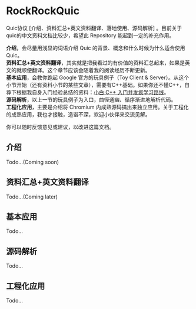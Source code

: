 # RockRockQuic
Quic协议 [介绍、资料汇总+英文资料翻译、落地使用、源码解析] 。目前关于quic的中文资料文档比较少，希望此 Repository 能起到一定的补充作用。

**介绍**，会尽量用浅显的词语介绍 Quic 的背景、概念和什么时候为什么适合使用Quic。    
**资料汇总+英文资料翻译**，其实就是把我看过的有价值的资料汇总起来，如果是英文的就顺便翻译。这个章节应该会随着我的阅读经历不断更新。  
**基本应用**，会教你跑起 Google 官方的玩具例子（Toy Client & Server）。从这个小节开始（还有资料小节的某些文章），需要有C++基础。如果你还不懂C++，自荐下根据我自身入门经验总结的资料：[小白 C++ 入门并发疯学习路线](http://greens1995.com/2018/09/28/road-of-cpp/)。   
**源码解析**，以上一节的玩具例子为入口，曲径通幽、循序渐进地解析代码。  
**工程化应用**，主要是介绍将 Chromium 内成熟源码搞出来独立应用。关于工程化的成熟应用，我也才接触，造诣不深，欢迎小伙伴来交流见解。  

你可以随时反馈意见或建议，以改进这篇文档。

## 介绍
Todo...(Coming soon)

## 资料汇总+英文资料翻译
Todo...(Coming later)

## 基本应用
Todo...

## 源码解析
Todo...

## 工程化应用
Todo...
